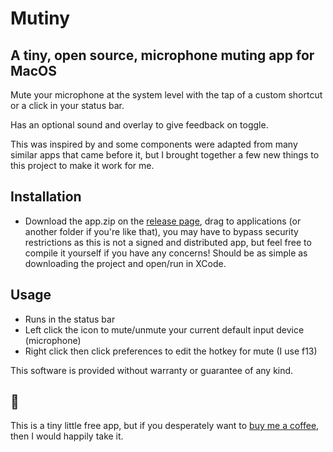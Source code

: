 # Mutiny

## A tiny, open source, microphone muting app for MacOS

Mute your microphone at the system level with the tap of a custom shortcut or a click in your status bar.

Has an optional sound and overlay to give feedback on toggle.

This was inspired by and some components were adapted from many similar apps that came before it, but I brought together a few new things to this project to make it work for me. 

## Installation 
- Download the app.zip on the [release page](https://github.com/matthewweldon/Mutiny/releases/tag/1.1), drag to applications (or another folder if you're like that), you may have to bypass security restrictions as this is not a signed and distributed app, but feel free to compile it yourself if you have any concerns! Should be as simple as downloading the project and open/run in XCode.

## Usage 
- Runs in the status bar
- Left click the icon to mute/unmute your current default input device (microphone)
- Right click then click preferences to edit the hotkey for mute (I use f13)

This software is provided without warranty or guarantee of any kind.

## 💸
This is a tiny little free app, but if you desperately want to [buy me a coffee](https://www.buymeacoffee.com/matthewweldon), then I would happily take it.


